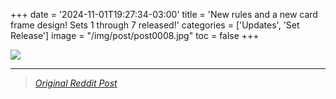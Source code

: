 +++
date = '2024-11-01T19:27:34-03:00'
title = 'New rules and a new card frame design! Sets 1 through 7 released!'
categories = ['Updates', 'Set Release']
image = "/img/post/post0008.jpg"
toc = false
+++

[![](/img/promotion/Promo004.jpg)](/img/promotion/Promo004.jpg)

---

> _[Original Reddit Post](https://www.reddit.com/r/TheDuelistKingdom/comments/1ghhpd9/the_kingdom_duels_project_has_been_updated_with_a/)_


